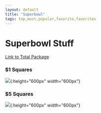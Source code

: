 ```yaml
---
layout: default
title: "Superbowl"
tags: top,most,popular,favorite,favorites
---
```

# Superbowl Stuff

[Link to Total Package](https://docs.google.com/spreadsheets/d/1rWIKbFzSg1lcXDlkT7hXQpUy9cSua2HVgdHYLxroFNQ/edit?usp=sharing)

### $1 Squares
![]({{site.github.url}}/1dollar.jpg){:height="600px" width="600px"}

### $5 Squares
![]({{site.github.url}}/5dollar.jpg){:height="600px" width="600px"}
